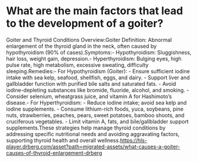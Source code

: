 # What are the main factors that lead to the development of a goiter?

Goiter and Thyroid Conditions Overview:Goiter Definition: Abnormal enlargement of the thyroid gland in the neck, often caused by hypothyroidism (90% of cases).Symptoms:- Hypothyroidism: Sluggishness, hair loss, weight gain, depression.- Hyperthyroidism: Bulging eyes, high pulse rate, high metabolism, excessive sweating, difficulty sleeping.Remedies:- For Hypothyroidism (Goiter): - Ensure sufficient iodine intake with sea kelp, seafood, shellfish, eggs, and dairy. - Support liver and gallbladder function with purified bile salts and saturated fats. - Avoid iodine-depleting substances like bromide, fluoride, alcohol, and smoking. - Consider selenium, wheatgrass juice, and vitamin A for Hashimoto’s disease.- For Hyperthyroidism: - Reduce iodine intake; avoid sea kelp and iodine supplements. - Consume lithium-rich foods, yuca, soybeans, pine nuts, strawberries, peaches, pears, sweet potatoes, bamboo shoots, and cruciferous vegetables. - Limit vitamin A, fats, and bile/gallbladder support supplements.These strategies help manage thyroid conditions by addressing specific nutritional needs and avoiding aggravating factors, supporting thyroid health and overall wellness.https://hls-player.drberg.com/asset?path=migrated-assets/what-causes-a-goiter-causes-of-thyroid-enlargement-drberg